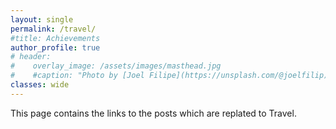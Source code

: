 ```yaml
---
layout: single
permalink: /travel/
#title: Achievements
author_profile: true
# header:
#    overlay_image: /assets/images/masthead.jpg
#    #caption: "Photo by [Joel Filipe](https://unsplash.com/@joelfilip) on [Unsplash](https://unsplash.com)"
classes: wide
---
```

This page contains the links to the posts which are replated to Travel.


